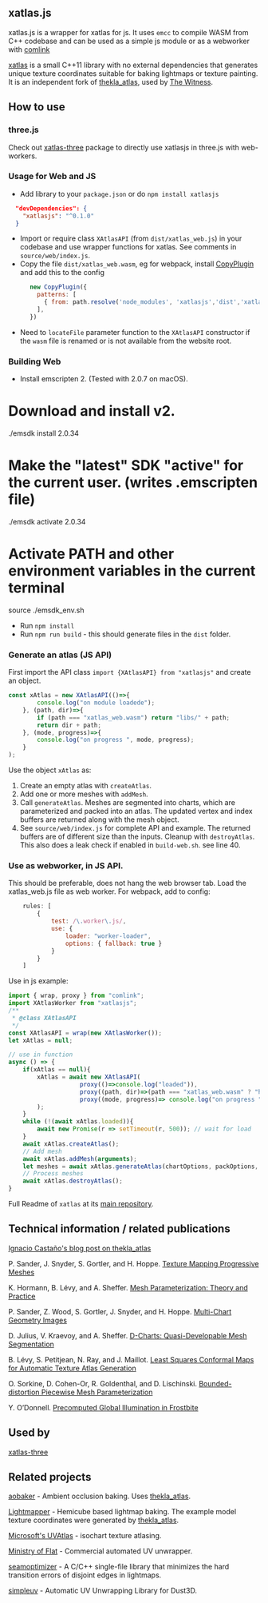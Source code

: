 ## xatlas.js 

xatlas.js is a wrapper for xatlas for js. It uses `emcc` to compile WASM from C++ codebase and can be used as a simple js module or as a webworker with [comlink](https://github.com/GoogleChromeLabs/comlink)

[xatlas](https://github.com/jpcy/xatlas) is a small C++11 library with no external dependencies that generates unique texture coordinates suitable for baking lightmaps or texture painting.
It is an independent fork of [thekla_atlas](https://github.com/Thekla/thekla_atlas), used by [The Witness](https://en.wikipedia.org/wiki/The_Witness_(2016_video_game)).

## How to use

### three.js
Check out [xatlas-three](https://github.com/repalash/xatlas-three) package to directly use xatlasjs in three.js with web-workers.

### Usage for Web and JS

* Add library to your `package.json` or do `npm install xatlasjs`
```json
  "devDependencies": {
    "xatlasjs": "^0.1.0"
  }
```
* Import or require class `XAtlasAPI` (from `dist/xatlas_web.js`) in your codebase and use wrapper functions for xatlas. See comments in `source/web/index.js`.
* Copy the file `dist/xatlas_web.wasm`, eg for webpack, install [CopyPlugin](https://webpack.js.org/plugins/copy-webpack-plugin/) and add this to the config
```javascript
      new CopyPlugin({
        patterns: [
          { from: path.resolve('node_modules', 'xatlasjs','dist','xatlas_web.wasm'), to: path.resolve(BUILD_PATH, 'libs/') },
        ],
      })
```
* Need to `locateFile` parameter function to the `XAtlasAPI` constructor if the `wasm` file is renamed or is not available from the website root.  

### Building Web
* Install emscripten 2. (Tested with 2.0.7 on macOS).
# Download and install v2.
./emsdk install 2.0.34

# Make the "latest" SDK "active" for the current user. (writes .emscripten file)
./emsdk activate 2.0.34

# Activate PATH and other environment variables in the current terminal
source ./emsdk_env.sh
* Run `npm install`
* Run `npm run build` - this should generate files in the `dist` folder. 

### Generate an atlas (JS API)

First import the API class `import {XAtlasAPI} from "xatlasjs"` and create an object.
```javascript
const xAtlas = new XAtlasAPI(()=>{
        console.log("on module loadede");
    }, (path, dir)=>{
        if (path === "xatlas_web.wasm") return "libs/" + path;
        return dir + path;
    }, (mode, progress)=>{
        console.log("on progress ", mode, progress);
    }
);
```
Use the object `xAtlas` as:
1. Create an empty atlas with `createAtlas`.
2. Add one or more meshes with `addMesh`.
3. Call `generateAtlas`. Meshes are segmented into charts, which are parameterized and packed into an atlas. The updated vertex and index buffers are returned along with the mesh object.
4. See `source/web/index.js` for complete API and example.
The returned buffers are of different size than the inputs.
Cleanup with `destroyAtlas`. This also does a leak check if enabled in `build-web.sh`. see line 40. 


### Use as webworker, in JS API. 
This should be preferable, does not hang the web browser tab.
Load the xatlas_web.js file as web worker. For webpack, add to config:
```javascript
    rules: [
        {
            test: /\.worker\.js/,
            use: {
                loader: "worker-loader",
                options: { fallback: true }
            }
        }
    ]
```
Use in js example:
```javascript
import { wrap, proxy } from "comlink";
import XAtlasWorker from "xatlasjs";
/**
 * @class XAtlasAPI
 */
const XAtlasAPI = wrap(new XAtlasWorker());
let xAtlas = null;

// use in function 
async () => {
    if(xAtlas == null){
        xAtlas = await new XAtlasAPI(
                    proxy(()=>console.log("loaded")), 
                    proxy((path, dir)=>(path === "xatlas_web.wasm" ? "http://localhost:8000/libs/"+path:null)),
                    proxy((mode, progress)=> console.log("on progress ", mode, progress))
        );
    }
    while (!(await xAtlas.loaded)){
        await new Promise(r => setTimeout(r, 500)); // wait for load
    }
    await xAtlas.createAtlas();
    // Add mesh
    await xAtlas.addMesh(arguments);
    let meshes = await xAtlas.generateAtlas(chartOptions, packOptions, true);
    // Process meshes
    await xAtlas.destroyAtlas();
}
```

Full Readme of `xatlas` at its [main repository](https://github.com/jpcy/xatlas/blob/master/README.md).  

## Technical information / related publications

[Ignacio Castaño's blog post on thekla_atlas](http://www.ludicon.com/castano/blog/articles/lightmap-parameterization/)

P. Sander, J. Snyder, S. Gortler, and H. Hoppe. [Texture Mapping Progressive Meshes](http://hhoppe.com/proj/tmpm/)

K. Hormann, B. Lévy, and A. Sheffer. [Mesh Parameterization: Theory and Practice](http://alice.loria.fr/publications/papers/2007/SigCourseParam/param-course.pdf)

P. Sander, Z. Wood, S. Gortler, J. Snyder, and H. Hoppe. [Multi-Chart Geometry Images](http://hhoppe.com/proj/mcgim/)

D. Julius, V. Kraevoy, and A. Sheffer. [D-Charts: Quasi-Developable Mesh Segmentation](https://www.cs.ubc.ca/~vlady/dcharts/EG05.pdf)

B. Lévy, S. Petitjean, N. Ray, and J. Maillot. [Least Squares Conformal Maps for Automatic Texture Atlas Generation](https://members.loria.fr/Bruno.Levy/papers/LSCM_SIGGRAPH_2002.pdf)

O. Sorkine, D. Cohen-Or, R. Goldenthal, and D. Lischinski. [Bounded-distortion Piecewise Mesh Parameterization](https://igl.ethz.ch/projects/parameterization/BDPMP/index.php)

Y. O’Donnell. [Precomputed Global Illumination in Frostbite](https://media.contentapi.ea.com/content/dam/eacom/frostbite/files/gdc2018-precomputedgiobalilluminationinfrostbite.pdf)

## Used by

[xatlas-three](https://github.com/repalash/xatlas-three)


## Related projects

[aobaker](https://github.com/prideout/aobaker) - Ambient occlusion baking. Uses [thekla_atlas](https://github.com/Thekla/thekla_atlas).

[Lightmapper](https://github.com/ands/lightmapper) - Hemicube based lightmap baking. The example model texture coordinates were generated by [thekla_atlas](https://github.com/Thekla/thekla_atlas).

[Microsoft's UVAtlas](https://github.com/Microsoft/UVAtlas) - isochart texture atlasing.

[Ministry of Flat](http://www.quelsolaar.com/ministry_of_flat/) - Commercial automated UV unwrapper.

[seamoptimizer](https://github.com/ands/seamoptimizer) - A C/C++ single-file library that minimizes the hard transition errors of disjoint edges in lightmaps.

[simpleuv](https://github.com/huxingyi/simpleuv/) - Automatic UV Unwrapping Library for Dust3D.

